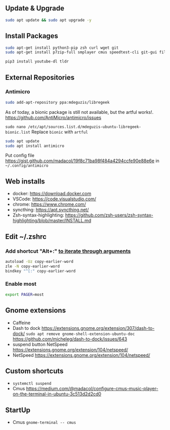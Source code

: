 ## Update & Upgrade
```bash
sudo apt update && sudo apt upgrade -y
```

## Install Packages
```bash
sudo apt-get install python3-pip zsh curl wget git
sudo apt-get install p7zip-full smplayer cmus speedtest-cli git-gui filezilla pavucontrol ufw servefile nmap fail2ban gimp most colordiff mosh dconf-editor ncdu qcalc jq tor

pip3 install youtube-dl tldr
```

## External Repositories

### Antimicro
```bash
sudo add-apt-repository ppa:mdeguzis/libregeek
```
As of today, a bionic package is still not available, but the artful works!. https://github.com/AntiMicro/antimicro/issues

`sudo nano /etc/apt/sources.list.d/mdeguzis-ubuntu-libregeek-bionic.list` Replace `bionic` with `artful`
```bash
sudo apt update
sudo apt install antimicro
```
Put config file https://gist.github.com/madacol/19f8c71ba98f484a4294ccfe90e88e6e in `~/.config/antimicro`

## Web installs
- docker: https://download.docker.com
- VSCode: https://code.visualstudio.com/
- chrome: https://www.chrome.com/
- syncthing: https://apt.syncthing.net/
- Zsh-syntax-highlighting: https://github.com/zsh-users/zsh-syntax-highlighting/blob/master/INSTALL.md

## Edit ~/.zshrc
### Add shortcut "Alt+:" [to iterate through arguments](https://stackoverflow.com/questions/4009412/how-to-use-arguments-from-previous-command/55069846#55069846)
```bash
autoload -Uz copy-earlier-word
zle -N copy-earlier-word
bindkey "^[:" copy-earlier-word
```

### Enable most
```bash
export PAGER=most
```

## Gnome extensions
- Caffeine
- Dash to dock https://extensions.gnome.org/extension/307/dash-to-dock/ `sudo apt remove gnome-shell-extension-ubuntu-doc` https://github.com/micheleg/dash-to-dock/issues/643
- suspend button NetSpeed https://extensions.gnome.org/extension/104/netspeed/
- NetSpeed https://extensions.gnome.org/extension/104/netspeed/

## Custom shortcuts
- `systemctl suspend`
- Cmus https://medium.com/@madacol/configure-cmus-music-player-on-the-terminal-in-ubuntu-3c513d2d2cd0

## StartUp
- Cmus `gnome-terminal -- cmus`